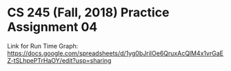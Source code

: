 # CS 245 (Fall, 2018) Practice Assignment 04

Link for Run Time Graph:
https://docs.google.com/spreadsheets/d/1yg0bJriIOe6QruxAcQlM4x1vrGaEZ-tSLhpePTrHaOY/edit?usp=sharing
